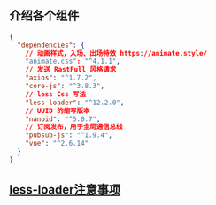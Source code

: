 ## 介绍各个组件

```json
{
  "dependencies": {
    // 动画样式，入场、出场特效 https://animate.style/
    "animate.css": "^4.1.1", 
    // 发送 RastFull 风格请求
    "axios": "^1.7.2",
    "core-js": "^3.8.3",
    // less Css 写法
    "less-loader": "^12.2.0",
    // UUID 的缩写版本
    "nanoid": "^5.0.7",
    // 订阅发布，用于全局通信总线
    "pubsub-js": "^1.9.4",
    "vue": "^2.6.14"
  }
}
```

## [less-loader注意事项](https://github.com/YuncenLiu/vue-basic/blob/master/05_vueCli/README.md#less-loader-插件问题)

